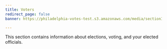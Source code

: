 ```yaml
---
title: Voters
redirect_page: false
banner: https://philadelphia-votes-test.s3.amazonaws.com/media/sectionImages-voter.png

---
```

This section contains information about elections, voting, and your elected officials.